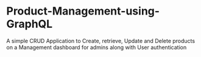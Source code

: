 # Product-Management-using-GraphQL
A simple CRUD Application to Create, retrieve, Update and Delete products on a Management dashboard for admins along with User authentication
